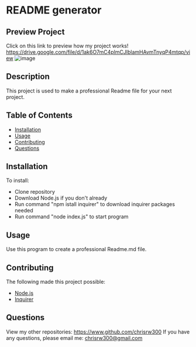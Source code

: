 # README generator
## Preview Project
Click on this link to preview how my project works!
https://drive.google.com/file/d/1ak6O7mC4plmCJlblamHAvmTnyqP4mtqp/view
![image](https://user-images.githubusercontent.com/65309756/103018015-bb9f5f80-4501-11eb-96b3-72e1ee672cc3.png)

## Description
This project is used to make a professional Readme file for your next project.
## Table of Contents
* [Installation](#installation)
* [Usage](#usage)
* [Contributing](#contributing)
* [Questions](#questions)
## Installation
To install:
* Clone repository
* Download Node.js if you don't already
* Run command "npm istall inquirer" to download inquirer packages needed
* Run command "node index.js" to start program
## Usage
Use this program to create a professional Readme.md file.
## Contributing
The following made this project possible:
* [Node.js](https://nodejs.org/en/)
* [Inquirer](https://www.npmjs.com/package/inquirer)
## Questions
View my other repositories: https://www.github.com/chrisrw300
If you have any questions, please email me: chrisrw300@gmail.com
    
